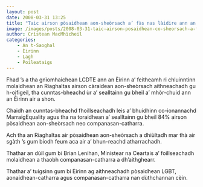 ```yaml
---
layout: post
date: 2008-03-31 13:25
title: "Taic airson pòsaidhean aon-sheòrsach a’ fàs nas làidire ann an Èirinn"
image: /images/posts/2008-03-31-taic-airson-posaidhean-co-sheorsach-a-fas-nas-laidire-ann-an-eirinn.webp
author: Crìstean MacMhìcheil
categories:
    - An t-Saoghal
    - Èirinn
    - Lagh
    - Poileataigs
---
```


Fhad ’s a tha gnìomhaichean LCDTE ann an Èirinn a’ feitheamh ri chluinntinn molaidhean an Riaghaltas airson càraidean aon-sheòrsach aithneachadh gu h-oifigeil, tha cunntas-bheachd ùr a’ sealltainn gu bheil a’ mhòr-chuid ann an Èirinn air a shon.

Chaidh an cunntas-bheachd fhoillseachadh leis a’ bhuidhinn co-ionannachd MarraigEquality agus tha na toraidhean a’ sealltainn gu bheil 84% airson pòsaidhean aon-sheòrsach neo companasan-catharra.

Ach tha an Riaghaltas air pòsaidhean aon-sheòrsach a dhiùltadh mar thà air sgàth ’s gum biodh feum aca air a’ bhun-reachd atharrachadh.

Thathar an dùil gum bi Brian Lenihan, Ministear na Ceartais a’ foillseachadh molaidhean a thaobh companasan-catharra a dh’aithghearr.

Thathar a’ tuigsinn gum bi Èirinn ag aithneachadh pòsaidhean LGBT, aonaidhean-catharra agus companasan-catharra nan dùthchannan cèin.
